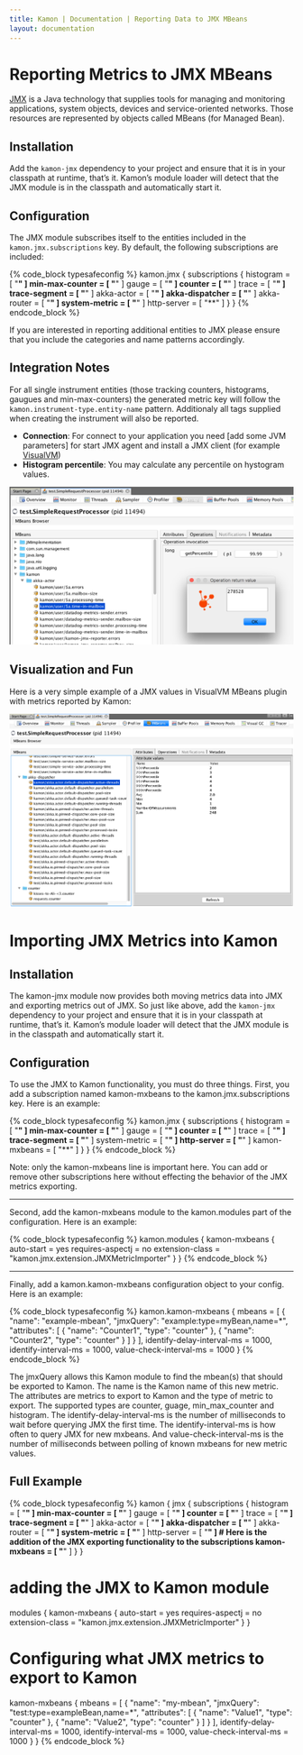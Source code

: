 ```yaml
---
title: Kamon | Documentation | Reporting Data to JMX MBeans
layout: documentation
---
```


Reporting Metrics to JMX MBeans
==============================

[JMX] is a Java technology that supplies tools for managing and monitoring applications, system objects, devices and service-oriented networks. Those resources are represented by objects called MBeans (for Managed Bean). 


Installation
-------------

Add the `kamon-jmx` dependency to your project and ensure that it is in your classpath at runtime, that’s it. Kamon’s module loader will detect that the JMX module is in the classpath and automatically start it.


Configuration
-------------

The JMX module subscribes itself to the entities included in the `kamon.jmx.subscriptions` key. By default, the following subscriptions are included:

{% code_block typesafeconfig %}
kamon.jmx {
  subscriptions {
    histogram       = [ "**" ]
    min-max-counter = [ "**" ]
    gauge           = [ "**" ]
    counter         = [ "**" ]
    trace           = [ "**" ]
    trace-segment   = [ "**" ]
    akka-actor      = [ "**" ]
    akka-dispatcher = [ "**" ]
    akka-router     = [ "**" ]
    system-metric   = [ "**" ]
    http-server     = [ "**" ]
  }
}
{% endcode_block %}

If you are interested in reporting additional entities to JMX please ensure that you include the categories and name patterns accordingly.

Integration Notes
-----------------

For all single instrument entities (those tracking counters, histograms, gaugues and min-max-counters) the generated metric key will follow the `kamon.instrument-type.entity-name` pattern. Additionaly all tags supplied when creating the instrument will also be reported.

* __Connection__:  For connect to your application you need [add some JVM parameters] for start JMX agent and install a JMX client (for example [VisualVM])
* __Histogram percentile__:  You may calculate any percentile on hystogram values.

<img class="img-fluid" src="/assets/img/jmx-module-percentile.png">

Visualization and Fun
---------------------

Here is a very simple example of a JMX values in VisualVM MBeans plugin with metrics reported by Kamon:

<img class="img-fluid" src="/assets/img/jmx-module-overiew.png">


[JMX]: https://en.wikipedia.org/wiki/Java_Management_Extensions
[VisualVM]: http://visualvm.java.net/download.html
[add some JVM params]: https://theholyjava.wordpress.com/2012/09/21/visualvm-monitoring-remote-jvm-over-ssh-jmx-or-not/


Importing JMX Metrics into Kamon
================================

Installation
-------------

The kamon-jmx module now provides both moving metrics data into JMX and exporting metrics out of JMX.  So just like above, add the `kamon-jmx` dependency to your project and ensure that it is in your classpath at runtime, that’s it. Kamon’s module loader will detect that the JMX module is in the classpath and automatically start it.

Configuration
-------------

To use the JMX to Kamon functionality, you must do three things.  First, you add a subscription named kamon-mxbeans to the kamon.jmx.subscriptions key.  Here is an example:

{% code_block typesafeconfig %}
kamon.jmx {
  subscriptions {
    histogram       = [ "**" ]
    min-max-counter = [ "**" ]
    gauge           = [ "**" ]
    counter         = [ "**" ]
    trace           = [ "**" ]
    trace-segment   = [ "**" ]
    system-metric   = [ "**" ]
    http-server     = [ "**" ]
    kamon-mxbeans   = [ "**" ]
  }
}
{% endcode_block %}

Note: only the kamon-mxbeans line is important here.  You can add or remove other subscriptions here without effecting the behavior of the JMX metrics exporting.

---------------
Second, add the kamon-mxbeans module to the kamon.modules part of the configuration.  Here is an example:

{% code_block typesafeconfig %}
kamon.modules {
  kamon-mxbeans {
    auto-start = yes
    requires-aspectj = no
    extension-class = "kamon.jmx.extension.JMXMetricImporter"
  }
}
{% endcode_block %}


-----------------
Finally, add a kamon.kamon-mxbeans configuration object to your config.  Here is an example:

{% code_block typesafeconfig %}
kamon.kamon-mxbeans {
  mbeans = [
    { "name": "example-mbean", "jmxQuery": "example:type=myBean,name=*",
      "attributes": [
        { "name": "Counter1", "type": "counter" },
        { "name": "Counter2", "type": "counter" }
      ]
    }
  ],
  identify-delay-interval-ms = 1000,
  identify-interval-ms = 1000,
  value-check-interval-ms = 1000
}
{% endcode_block %}

The jmxQuery allows this Kamon module to find the mbean(s) that should be exported to Kamon.  The name is the Kamon name of this new metric.  The attributes are metrics to export to Kamon and the type of metric to export.  The supported types are counter, guage, min_max_counter and histogram.  The identify-delay-interval-ms is the number of milliseconds to wait before querying JMX the first time.  The identify-interval-ms is how often to query JMX for new mxbeans.  And value-check-interval-ms is the number of milliseconds between polling of known mxbeans for new metric values.


Full Example
------------

{% code_block typesafeconfig %}
kamon {
  jmx {
    subscriptions {
      histogram       = [ "**" ]
      min-max-counter = [ "**" ]
      gauge           = [ "**" ]
      counter         = [ "**" ]
      trace           = [ "**" ]
      trace-segment   = [ "**" ]
      akka-actor      = [ "**" ]
      akka-dispatcher = [ "**" ]
      akka-router     = [ "**" ]
      system-metric   = [ "**" ]
      http-server     = [ "**" ]
      # Here is the addition of the JMX exporting functionality to the subscriptions
      kamon-mxbeans   = [ "**" ]
    }
  }

  # adding the JMX to Kamon module
  modules {
    kamon-mxbeans {
      auto-start = yes
      requires-aspectj = no
      extension-class = "kamon.jmx.extension.JMXMetricImporter"
    }
  }

  # Configuring what JMX metrics to export to Kamon
  kamon-mxbeans {
    mbeans = [
      { "name": "my-mbean", "jmxQuery": "test:type=exampleBean,name=*",
        "attributes": [
      { "name": "Value1", "type": "counter" },
      { "name": "Value2", "type": "counter" } ] }
    ],
    identify-delay-interval-ms = 1000,
    identify-interval-ms = 1000,
    value-check-interval-ms = 1000
  }
}
{% endcode_block %}

